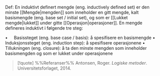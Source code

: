 Def:
En induktivt definert mengde (eng. inductively defined set) er den minste [[Mengde|mengden]] som inneholder en gitt mengde, kalt basismengde (eng. base set / initial set), og som er [[Lukket mengde|lukket]] under gitte [[Operasjon|operasjoner]]. En mengde defineres induktivt i følgende tre steg:

$\bullet\quad$ Basissteget (eng. base case / basis): å spesifisere en basismengde
$\bullet\quad$ Induksjonssteget (eng. induction step): å spesifisere operasjonene
$\bullet\quad$ Tillukningen (eng. closure): å ta den minste mengden som inneholder basismengden og som er lukket under operasjonene

> [!quote] %%Referanser%%
Antonsen, Roger. *Logiske metoder*. Universitetsforlaget, 2014.